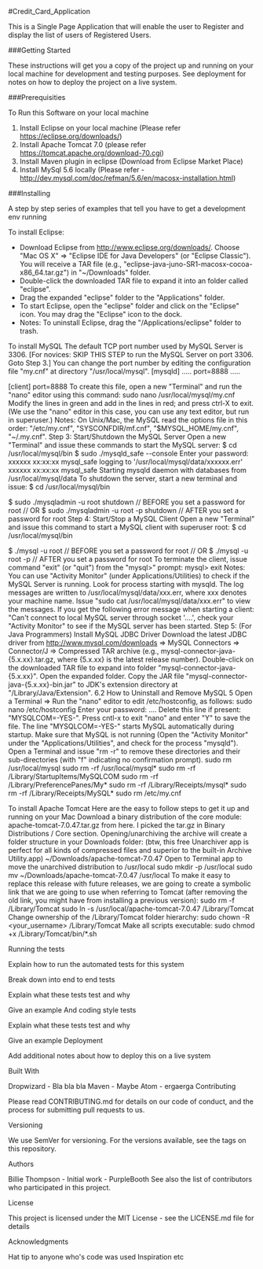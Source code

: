 #Credit_Card_Application

This is a Single Page Application that will enable the user to Register and display the list of users of Registered Users. 

###Getting Started

These instructions will get you a copy of the project up and running on your local machine for development and testing purposes. See deployment for notes on how to deploy the project on a live system.

###Prerequisities

To Run this Software on your local machine  
1. Install Eclipse on your local machine (Please refer https://eclipse.org/downloads/)  
2. Install Apache Tomcat 7.0 (please refer https://tomcat.apache.org/download-70.cgi)  
3. Install Maven plugin in eclipse (Download from Eclipse Market Place)  
4. Install MySql 5.6 locally (Please refer - http://dev.mysql.com/doc/refman/5.6/en/macosx-installation.html)  

###Installing

A step by step series of examples that tell you have to get a development env running

To install Eclipse:
* Download Eclipse from http://www.eclipse.org/downloads/. Choose "Mac OS X" ⇒ "Eclipse IDE for Java Developers" (or "Eclipse Classic"). You will receive a TAR file (e.g., "eclipse-java-juno-SR1-macosx-cocoa-x86_64.tar.gz") in "~/Downloads" folder.  
* Double-click the downloaded TAR file to expand it into an folder called "eclipse".  
* Drag the expanded "eclipse" folder to the "Applications" folder.  
* To start Eclipse, open the "eclipse" folder and click on the "Eclipse" icon. You may drag the "Eclipse" icon to the dock.  
* Notes: To uninstall Eclipse, drag the "/Applications/eclipse" folder to trash.  

To install MySQL
The default TCP port number used by MySQL Server is 3306.
[For novices: SKIP THIS STEP to run the MySQL Server on port 3306. Goto Step 3.]
You can change the port number by editing the configuration file "my.cnf" at directory "/usr/local/mysql".
[mysqld]
.....
port=8888
.....

[client]
port=8888
To create this file, open a new "Terminal" and run the "nano" editor using this command:
sudo nano /usr/local/mysql/my.cnf
Modify the lines in green and add in the lines in red; and press ctrl-X to exit. (We use the "nano" editor in this case, you can use any text editor, but run in superuser.)
Notes: On Unix/Mac, the MySQL read the options file in this order: "/etc/my.cnf", "SYSCONFDIR/mf.cnf", "$MYSQL_HOME/my.cnf", "~/.my.cnf".
Step 3: Start/Shutdown the MySQL Server
Open a new "Terminal" and issue these commands to start the MySQL server:
$ cd /usr/local/mysql/bin
$ sudo ./mysqld_safe --console
Enter your password: 
xxxxxx xx:xx:xx mysql_safe logging to '/usr/local/mysql/data/xxxxxx.err'
xxxxxx xx:xx:xx mysql_safe Starting mysqld daemon with databases from /usr/local/mysql/data
To shutdown the server, start a new terminal and issue:
$ cd /usr/local/mysql/bin
 
$ sudo ./mysqladmin -u root shutdown     // BEFORE you set a password for root
// OR
$ sudo ./mysqladmin -u root -p shutdown  // AFTER you set a password for root
Step 4: Start/Stop a MySQL Client
Open a new "Terminal" and issue this command to start a MySQL client with superuser root:
$ cd /usr/local/mysql/bin
 
$ ./mysql -u root      // BEFORE you set a password for root
// OR
$ ./mysql -u root -p   // AFTER you set a password for root
To terminate the client, issue command "exit" (or "quit") from the "mysql>" prompt:
mysql> exit
Notes:
You can use "Activity Monitor" (under Applications/Utilities) to check if the MySQL Server is running. Look for process starting with mysqld.
The log messages are written to /usr/local/mysql/data/xxx.err, where xxx denotes your machine name. Issue "sudo cat /usr/local/mysql/data/xxx.err" to view the messages.
If you get the following error message when starting a client: "Can't connect to local MySQL server through socket '....', check your "Activity Monitor" to see if the MySQL server has been started.
Step 5: (For Java Programmers) Install MySQL JDBC Driver
Download the latest JDBC driver from http://www.mysql.com/downloads ⇒ MySQL Connectors ⇒ Connector/J ⇒ Compressed TAR archive (e.g., mysql-connector-java-{5.x.xx}.tar.gz, where {5.x.xx} is the latest release number).
Double-click on the downloaded TAR file to expand into folder "mysql-connector-java-{5.x.xx}".
Open the expanded folder. Copy the JAR file "mysql-connector-java-{5.x.xx}-bin.jar" to JDK's extension directory at "/Library/Java/Extension".
6.2  How to Uninstall and Remove MySQL 5
Open a Terminal ⇒ Run the "nano" editor to edit /etc/hostconfig, as follows:
sudo nano /etc/hostconfig
Enter your password: ....
Delete this line if present: "MYSQLCOM=-YES-". Press cntl-x to exit "nano" and enter "Y" to save the file. The line "MYSQLCOM=-YES-" starts MySQL automatically during startup.
Make sure that MySQL is not running (Open the "Activity Monitor" under the "Applications/Utilities", and check for the process "mysqld"). Open a Terminal and issue "rm -r" to remove these directories and their sub-directories (with "f" indicating no confirmation prompt).
sudo rm /usr/local/mysql
sudo rm -rf /usr/local/mysql*
sudo rm -rf /Library/StartupItems/MySQLCOM
sudo rm -rf /Library/PreferencePanes/My*
sudo rm -rf /Library/Receipts/mysql*
sudo rm -rf /Library/Receipts/MySQL*
sudo rm /etc/my.cnf


To install Apache Tomcat
Here are the easy to follow steps to get it up and running on your Mac
Download a binary distribution of the core module: apache-tomcat-7.0.47.tar.gz from here. I picked the tar.gz in Binary Distributions / Core section.
Opening/unarchiving the archive will create a folder structure in your Downloads folder: (btw, this free Unarchiver app is perfect for all kinds of compressed files and superior to the built-in Archive Utility.app)
~/Downloads/apache-tomcat-7.0.47
Open to Terminal app to move the unarchived distribution to /usr/local
sudo mkdir -p /usr/local
sudo mv ~/Downloads/apache-tomcat-7.0.47 /usr/local
To make it easy to replace this release with future releases, we are going to create a symbolic link that we are going to use when referring to Tomcat (after removing the old link, you might have from installing a previous version):
sudo rm -f /Library/Tomcat
sudo ln -s /usr/local/apache-tomcat-7.0.47 /Library/Tomcat
Change ownership of the /Library/Tomcat folder hierarchy:
sudo chown -R <your_username> /Library/Tomcat
Make all scripts executable:
sudo chmod +x /Library/Tomcat/bin/*.sh


Running the tests

Explain how to run the automated tests for this system

Break down into end to end tests

Explain what these tests test and why

Give an example
And coding style tests

Explain what these tests test and why

Give an example
Deployment

Add additional notes about how to deploy this on a live system

Built With

Dropwizard - Bla bla bla
Maven - Maybe
Atom - ergaerga
Contributing

Please read CONTRIBUTING.md for details on our code of conduct, and the process for submitting pull requests to us.

Versioning

We use SemVer for versioning. For the versions available, see the tags on this repository.

Authors

Billie Thompson - Initial work - PurpleBooth
See also the list of contributors who participated in this project.

License

This project is licensed under the MIT License - see the LICENSE.md file for details

Acknowledgments

Hat tip to anyone who's code was used
Inspiration
etc